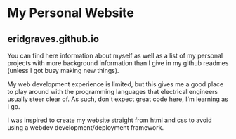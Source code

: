 # My Personal Website
## eridgraves.github.io

You can find here information about myself as well as a list of my personal projects with more background information than I give in my github readmes (unless I got busy making new things).   

My web development experience is limited, but this gives me a good place to play around with the programming languages that electrical engineers usually steer clear of. As such, don't expect great code here, I'm learning as I go.

I was inspired to create my website straight from html and css to avoid using a webdev development/deployment framework.
